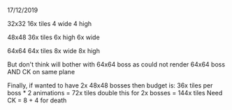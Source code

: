 17/12/2019

32x32
16x tiles
4   wide
4   high

48x48
36x tiles
6x  high
6x  wide

64x64
64x tiles
8x  wide
8x  high

But don't think will bother with 64x64 boss
as could not render 64x64 boss AND CK on same plane


Finally, if wanted to have 2x 48x48 bosses then budget is:
36x tiles per boss * 2 animations =  72x tiles
double this for 2x bosses         = 144x tiles
Need CK = 8 + 4 for death